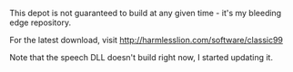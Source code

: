 This depot is not guaranteed to build at any given time - it's my bleeding edge repository.

For the latest download, visit http://harmlesslion.com/software/classic99

Note that the speech DLL doesn't build right now, I started updating it.


